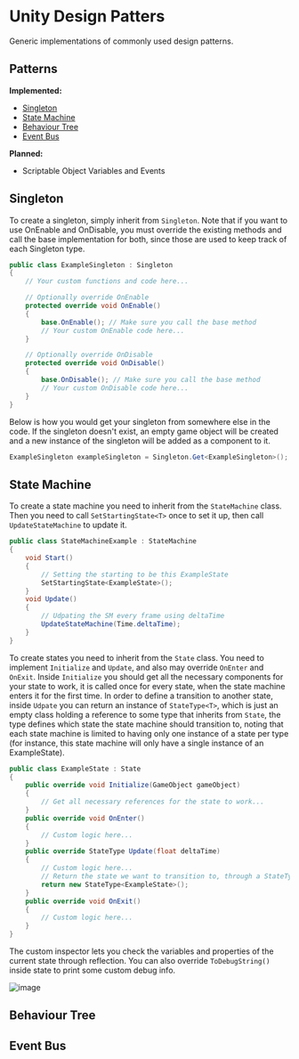 # Unity Design Patters
Generic implementations of commonly used design patterns.

## Patterns
**Implemented:**
* [Singleton](#singleton)
* [State Machine](#state-machine)
* [Behaviour Tree](#behaviour-tree)
* [Event Bus](#event-bus)

**Planned:**
* Scriptable Object Variables and Events

## Singleton
To create a singleton, simply inherit from ```Singleton```. Note that if you want to use OnEnable and OnDisable, you must override the existing methods and call the base implementation for both, since those are used to keep track of each Singleton type.
```c#
public class ExampleSingleton : Singleton
{
    // Your custom functions and code here...

    // Optionally override OnEnable
    protected override void OnEnable()
    {
        base.OnEnable(); // Make sure you call the base method
        // Your custom OnEnable code here...
    }

    // Optionally override OnDisable
    protected override void OnDisable()
    {
        base.OnDisable(); // Make sure you call the base method
        // Your custom OnDisable code here...
    }
}
```
Below is how you would get your singleton from somewhere else in the code. If the singleton doesn't exist, an empty game object will be created and a new instance of the singleton will be added as a component to it.
```c#
ExampleSingleton exampleSingleton = Singleton.Get<ExampleSingleton>();
```

## State Machine
To create a state machine you need to inherit from the ```StateMachine``` class. Then you need to call ```SetStartingState<T>``` once to set it up, then call ```UpdateStateMachine``` to update it.
```c#
public class StateMachineExample : StateMachine
{
    void Start()
    {
        // Setting the starting to be this ExampleState
        SetStartingState<ExampleState>();
    }
    void Update()
    {
        // Udpating the SM every frame using deltaTime
        UpdateStateMachine(Time.deltaTime);
    }
}
```
To create states you need to inherit from the ```State``` class. You need to implement ```Initialize``` and ```Update```, and also may override ```OnEnter``` and ```OnExit```.
Inside ```Initialize``` you should get all the necessary components for your state to work, it is called once for every state, when the state machine enters it for the first time.
In order to define a transition to another state, inside ```Udpate``` you can return an instance of ```StateType<T>```, which is just an empty class holding a reference to some 
type that inherits from ```State```, the type defines which state the state machine should transition to, noting that each state machine is limited to having only one instance of a 
state per type (for instance, this state machine will only have a single instance of an ExampleState).
```c#
public class ExampleState : State
{
    public override void Initialize(GameObject gameObject)
    {
        // Get all necessary references for the state to work...
    }
    public override void OnEnter()
    {
        // Custom logic here...
    }
    public override StateType Update(float deltaTime)
    {
        // Custom logic here...
        // Return the state we want to transition to, through a StateType
        return new StateType<ExampleState>();
    }
    public override void OnExit()
    {
        // Custom logic here...
    }
}
```
The custom inspector lets you check the variables and properties of the current state through reflection.
You can also override ```ToDebugString()``` inside state to print some custom debug info.

![image](https://github.com/user-attachments/assets/48155fe0-b2e1-465b-bc38-5c1cce55785f)


## Behaviour Tree

## Event Bus
